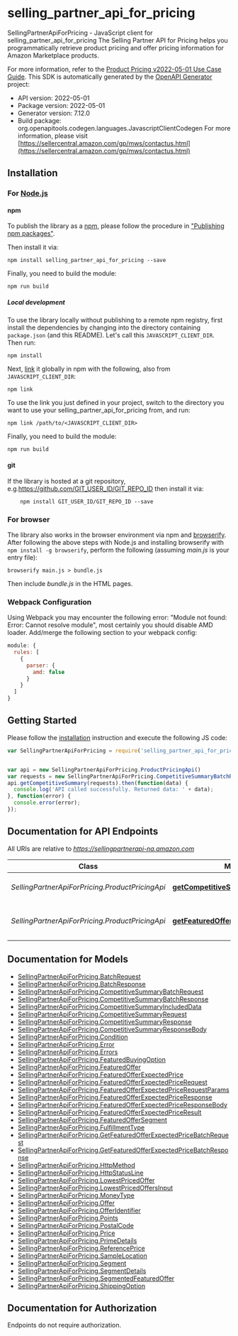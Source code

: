# selling_partner_api_for_pricing

SellingPartnerApiForPricing - JavaScript client for selling_partner_api_for_pricing
The Selling Partner API for Pricing helps you programmatically retrieve product pricing and offer pricing information for Amazon Marketplace products.

For more information, refer to the [Product Pricing v2022-05-01 Use Case Guide](https://developer-docs.amazon.com/sp-api/docs/product-pricing-api-v2022-05-01-use-case-guide).
This SDK is automatically generated by the [OpenAPI Generator](https://openapi-generator.tech) project:

- API version: 2022-05-01
- Package version: 2022-05-01
- Generator version: 7.12.0
- Build package: org.openapitools.codegen.languages.JavascriptClientCodegen
For more information, please visit [https://sellercentral.amazon.com/gp/mws/contactus.html](https://sellercentral.amazon.com/gp/mws/contactus.html)

## Installation

### For [Node.js](https://nodejs.org/)

#### npm

To publish the library as a [npm](https://www.npmjs.com/), please follow the procedure in ["Publishing npm packages"](https://docs.npmjs.com/getting-started/publishing-npm-packages).

Then install it via:

```shell
npm install selling_partner_api_for_pricing --save
```

Finally, you need to build the module:

```shell
npm run build
```

##### Local development

To use the library locally without publishing to a remote npm registry, first install the dependencies by changing into the directory containing `package.json` (and this README). Let's call this `JAVASCRIPT_CLIENT_DIR`. Then run:

```shell
npm install
```

Next, [link](https://docs.npmjs.com/cli/link) it globally in npm with the following, also from `JAVASCRIPT_CLIENT_DIR`:

```shell
npm link
```

To use the link you just defined in your project, switch to the directory you want to use your selling_partner_api_for_pricing from, and run:

```shell
npm link /path/to/<JAVASCRIPT_CLIENT_DIR>
```

Finally, you need to build the module:

```shell
npm run build
```

#### git

If the library is hosted at a git repository, e.g.https://github.com/GIT_USER_ID/GIT_REPO_ID
then install it via:

```shell
    npm install GIT_USER_ID/GIT_REPO_ID --save
```

### For browser

The library also works in the browser environment via npm and [browserify](http://browserify.org/). After following
the above steps with Node.js and installing browserify with `npm install -g browserify`,
perform the following (assuming *main.js* is your entry file):

```shell
browserify main.js > bundle.js
```

Then include *bundle.js* in the HTML pages.

### Webpack Configuration

Using Webpack you may encounter the following error: "Module not found: Error:
Cannot resolve module", most certainly you should disable AMD loader. Add/merge
the following section to your webpack config:

```javascript
module: {
  rules: [
    {
      parser: {
        amd: false
      }
    }
  ]
}
```

## Getting Started

Please follow the [installation](#installation) instruction and execute the following JS code:

```javascript
var SellingPartnerApiForPricing = require('selling_partner_api_for_pricing');


var api = new SellingPartnerApiForPricing.ProductPricingApi()
var requests = new SellingPartnerApiForPricing.CompetitiveSummaryBatchRequest(); // {CompetitiveSummaryBatchRequest} The batch of `getCompetitiveSummary` requests.
api.getCompetitiveSummary(requests).then(function(data) {
  console.log('API called successfully. Returned data: ' + data);
}, function(error) {
  console.error(error);
});


```

## Documentation for API Endpoints

All URIs are relative to *https://sellingpartnerapi-na.amazon.com*

Class | Method | HTTP request | Description
------------ | ------------- | ------------- | -------------
*SellingPartnerApiForPricing.ProductPricingApi* | [**getCompetitiveSummary**](docs/ProductPricingApi.md#getCompetitiveSummary) | **POST** /batches/products/pricing/2022-05-01/items/competitiveSummary | 
*SellingPartnerApiForPricing.ProductPricingApi* | [**getFeaturedOfferExpectedPriceBatch**](docs/ProductPricingApi.md#getFeaturedOfferExpectedPriceBatch) | **POST** /batches/products/pricing/2022-05-01/offer/featuredOfferExpectedPrice | 


## Documentation for Models

 - [SellingPartnerApiForPricing.BatchRequest](docs/BatchRequest.md)
 - [SellingPartnerApiForPricing.BatchResponse](docs/BatchResponse.md)
 - [SellingPartnerApiForPricing.CompetitiveSummaryBatchRequest](docs/CompetitiveSummaryBatchRequest.md)
 - [SellingPartnerApiForPricing.CompetitiveSummaryBatchResponse](docs/CompetitiveSummaryBatchResponse.md)
 - [SellingPartnerApiForPricing.CompetitiveSummaryIncludedData](docs/CompetitiveSummaryIncludedData.md)
 - [SellingPartnerApiForPricing.CompetitiveSummaryRequest](docs/CompetitiveSummaryRequest.md)
 - [SellingPartnerApiForPricing.CompetitiveSummaryResponse](docs/CompetitiveSummaryResponse.md)
 - [SellingPartnerApiForPricing.CompetitiveSummaryResponseBody](docs/CompetitiveSummaryResponseBody.md)
 - [SellingPartnerApiForPricing.Condition](docs/Condition.md)
 - [SellingPartnerApiForPricing.Error](docs/Error.md)
 - [SellingPartnerApiForPricing.Errors](docs/Errors.md)
 - [SellingPartnerApiForPricing.FeaturedBuyingOption](docs/FeaturedBuyingOption.md)
 - [SellingPartnerApiForPricing.FeaturedOffer](docs/FeaturedOffer.md)
 - [SellingPartnerApiForPricing.FeaturedOfferExpectedPrice](docs/FeaturedOfferExpectedPrice.md)
 - [SellingPartnerApiForPricing.FeaturedOfferExpectedPriceRequest](docs/FeaturedOfferExpectedPriceRequest.md)
 - [SellingPartnerApiForPricing.FeaturedOfferExpectedPriceRequestParams](docs/FeaturedOfferExpectedPriceRequestParams.md)
 - [SellingPartnerApiForPricing.FeaturedOfferExpectedPriceResponse](docs/FeaturedOfferExpectedPriceResponse.md)
 - [SellingPartnerApiForPricing.FeaturedOfferExpectedPriceResponseBody](docs/FeaturedOfferExpectedPriceResponseBody.md)
 - [SellingPartnerApiForPricing.FeaturedOfferExpectedPriceResult](docs/FeaturedOfferExpectedPriceResult.md)
 - [SellingPartnerApiForPricing.FeaturedOfferSegment](docs/FeaturedOfferSegment.md)
 - [SellingPartnerApiForPricing.FulfillmentType](docs/FulfillmentType.md)
 - [SellingPartnerApiForPricing.GetFeaturedOfferExpectedPriceBatchRequest](docs/GetFeaturedOfferExpectedPriceBatchRequest.md)
 - [SellingPartnerApiForPricing.GetFeaturedOfferExpectedPriceBatchResponse](docs/GetFeaturedOfferExpectedPriceBatchResponse.md)
 - [SellingPartnerApiForPricing.HttpMethod](docs/HttpMethod.md)
 - [SellingPartnerApiForPricing.HttpStatusLine](docs/HttpStatusLine.md)
 - [SellingPartnerApiForPricing.LowestPricedOffer](docs/LowestPricedOffer.md)
 - [SellingPartnerApiForPricing.LowestPricedOffersInput](docs/LowestPricedOffersInput.md)
 - [SellingPartnerApiForPricing.MoneyType](docs/MoneyType.md)
 - [SellingPartnerApiForPricing.Offer](docs/Offer.md)
 - [SellingPartnerApiForPricing.OfferIdentifier](docs/OfferIdentifier.md)
 - [SellingPartnerApiForPricing.Points](docs/Points.md)
 - [SellingPartnerApiForPricing.PostalCode](docs/PostalCode.md)
 - [SellingPartnerApiForPricing.Price](docs/Price.md)
 - [SellingPartnerApiForPricing.PrimeDetails](docs/PrimeDetails.md)
 - [SellingPartnerApiForPricing.ReferencePrice](docs/ReferencePrice.md)
 - [SellingPartnerApiForPricing.SampleLocation](docs/SampleLocation.md)
 - [SellingPartnerApiForPricing.Segment](docs/Segment.md)
 - [SellingPartnerApiForPricing.SegmentDetails](docs/SegmentDetails.md)
 - [SellingPartnerApiForPricing.SegmentedFeaturedOffer](docs/SegmentedFeaturedOffer.md)
 - [SellingPartnerApiForPricing.ShippingOption](docs/ShippingOption.md)


## Documentation for Authorization

Endpoints do not require authorization.

